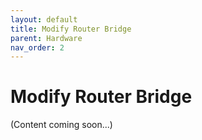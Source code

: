 ```yaml
---
layout: default
title: Modify Router Bridge
parent: Hardware
nav_order: 2
---
```


# Modify Router Bridge

(Content coming soon...)
